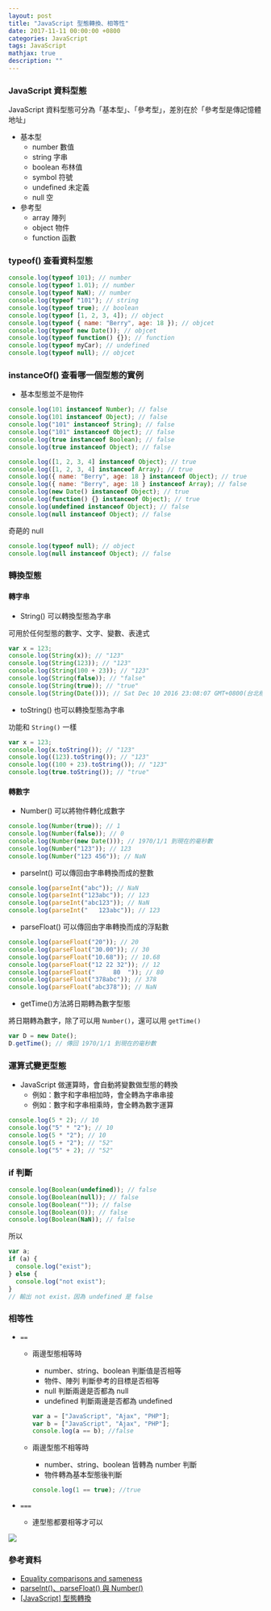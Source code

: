 ```yaml
---
layout: post
title: "JavaScript 型態轉換、相等性"
date: 2017-11-11 00:00:00 +0800
categories: JavaScript
tags: JavaScript
mathjax: true
description: ""
---
```


### JavaScript 資料型態

JavaScript 資料型態可分為「基本型」、「參考型」，差別在於「參考型是傳記憶體地址」

- 基本型
  - number 數值
  - string 字串
  - boolean 布林值
  - symbol 符號
  - undefined 未定義
  - null 空
- 參考型
  - array 陣列
  - object 物件
  - function 函數

### typeof() 查看資料型態

```js
console.log(typeof 101); // number
console.log(typeof 1.01); // number
console.log(typeof NaN); // number
console.log(typeof "101"); // string
console.log(typeof true); // boolean
console.log(typeof [1, 2, 3, 4]); // object
console.log(typeof { name: "Berry", age: 18 }); // objcet
console.log(typeof new Date()); // objcet
console.log(typeof function() {}); // function
console.log(typeof myCar); // undefined
console.log(typeof null); // objcet
```

### instanceOf() 查看哪一個型態的實例

- 基本型態並不是物件

```js
console.log(101 instanceof Number); // false
console.log(101 instanceof Object); // false
console.log("101" instanceof String); // false
console.log("101" instanceof Object); // false
console.log(true instanceof Boolean); // false
console.log(true instanceof Object); // false
```

```js
console.log([1, 2, 3, 4] instanceof Object); // true
console.log([1, 2, 3, 4] instanceof Array); // true
console.log({ name: "Berry", age: 18 } instanceof Object); // true
console.log({ name: "Berry", age: 18 } instanceof Array); // false
console.log(new Date() instanceof Object); // true
console.log(function() {} instanceof Object); // true
console.log(undefined instanceof Object); // false
console.log(null instanceof Object); // false
```

奇葩的 null

```js
console.log(typeof null); // object
console.log(null instanceof Object); // false
```

### 轉換型態

#### 轉字串

- String() 可以轉換型態為字串

可用於任何型態的數字、文字、變數、表達式

```js
var x = 123;
console.log(String(x)); // "123"
console.log(String(123)); // "123"
console.log(String(100 + 23)); // "123"
console.log(String(false)); // "false"
console.log(String(true)); // "true"
console.log(String(Date())); // Sat Dec 10 2016 23:08:07 GMT+0800(台北標準時間)
```

- toString() 也可以轉換型態為字串

功能和 `String()` 一樣

```js
var x = 123;
console.log(x.toString()); // "123"
console.log((123).toString()); // "123"
console.log((100 + 23).toString()); // "123"
console.log(true.toString()); // "true"
```

#### 轉數字

- Number() 可以將物件轉化成數字

```js
console.log(Number(true)); // 1
console.log(Number(false)); // 0
console.log(Number(new Date())); // 1970/1/1 到現在的毫秒數
console.log(Number("123")); // 123
console.log(Number("123 456")); // NaN
```

- parseInt() 可以傳回由字串轉換而成的整數

```js
console.log(parseInt("abc")); // NaN
console.log(parseInt("123abc")); // 123
console.log(parseInt("abc123")); // NaN
console.log(parseInt("   123abc")); // 123
```

- parseFloat() 可以傳回由字串轉換而成的浮點數

```js
console.log(parseFloat("20")); // 20
console.log(parseFloat("30.00")); // 30
console.log(parseFloat("10.68")); // 10.68
console.log(parseFloat("12 22 32")); // 12
console.log(parseFloat("     80  ")); // 80
console.log(parseFloat("378abc")); // 378
console.log(parseFloat("abc378")); // NaN
```

- getTime()方法將日期轉為數字型態

將日期轉為數字，除了可以用 `Number()`，還可以用 `getTime()`

```js
var D = new Date();
D.getTime(); // 傳回 1970/1/1 到現在的毫秒數
```

### 運算式變更型態

- JavaScript 做運算時，會自動將變數做型態的轉換
  - 例如：數字和字串相加時，會全轉為字串串接
  - 例如：數字和字串相乘時，會全轉為數字運算

```js
console.log(5 * 2); // 10
console.log("5" * "2"); // 10
console.log(5 * "2"); // 10
console.log(5 + "2"); // "52"
console.log("5" + 2); // "52"
```

### if 判斷

```js
console.log(Boolean(undefined)); // false
console.log(Boolean(null)); // false
console.log(Boolean("")); // false
console.log(Boolean(0)); // false
console.log(Boolean(NaN)); // false
```

所以

```js
var a;
if (a) {
  console.log("exist");
} else {
  console.log("not exist");
}
// 輸出 not exist，因為 undefined 是 false
```

### 相等性

- `==`

  - 兩邊型態相等時

    - number、string、boolean 判斷值是否相等
    - 物件、陣列 判斷參考的目標是否相等
    - null 判斷兩邊是否都為 null
    - undefined 判斷兩邊是否都為 undefined

    ```js
    var a = ["JavaScript", "Ajax", "PHP"];
    var b = ["JavaScript", "Ajax", "PHP"];
    console.log(a == b); //false
    ```

  - 兩邊型態不相等時

    - number、string、boolean 皆轉為 number 判斷
    - 物件轉為基本型態後判斷

    ```js
    console.log(1 == true); //true
    ```

- `===`
  - 連型態都要相等才可以

![](/assets/img/posts/eDm2Y4l.png)

### 參考資料

- [Equality comparisons and sameness](https://developer.mozilla.org/en-US/docs/Web/JavaScript/Equality_comparisons_and_sameness)
- [parseInt()、parseFloat() 與 Number()](http://www.victsao.com/blog/81-javascript/86-javascript-parse-number)
- [[JavaScript] 型態轉換](https://dotblogs.com.tw/berrynote/2016/12/07/221015)
